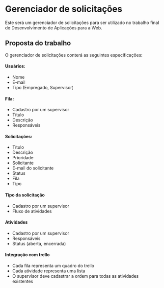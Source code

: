 # Gerenciador de solicitações

Este será um gerenciador de solicitações para ser utilizado no trabalho final de Desenvolvimento de Aplicações para a Web.

## Proposta do trabalho

O gerenciador de solicitações conterá as seguintes especificações:

#### Usuários:

- Nome
- E-mail
- Tipo (Empregado, Supervisor)

#### Fila:

- Cadastro por um supervisor
- Título
- Descrição
- Responsáveis

#### Solicitações:

- Título
- Descrição
- Prioridade
- Solicitante
- E-mail do solicitante
- Status
- Fila
- Tipo

#### Tipo da solicitação

- Cadastro por um supervisor
- Fluxo de atividades

#### Atividades

- Cadastro por um supervisor
- Responsáveis
- Status (aberta, encerrada)

#### Integração com trello

- Cada fila representa um quadro do trello
- Cada atividade representa uma lista
- O supervisor deve cadastrar a ordem para todas as atividades existentes
